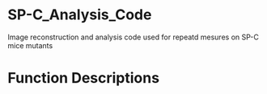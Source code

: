 # SP-C_Analysis_Code
Image reconstruction and analysis code used for repeatd mesures on SP-C mice mutants

# Function Descriptions
